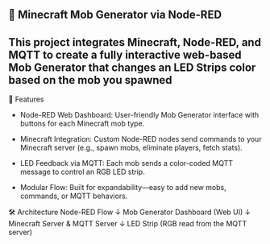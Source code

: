 🧱 Minecraft Mob Generator via Node-RED
-

This project integrates Minecraft, Node-RED, and MQTT to create a fully interactive web-based Mob Generator that changes an LED Strips color based on the mob you spawned
-

🚀 Features
- Node-RED Web Dashboard: User-friendly Mob Generator interface with buttons for each Minecraft mob type.
 
- Minecraft Integration: Custom Node-RED nodes send commands to your Minecraft server (e.g., spawn mobs, eliminate players, fetch stats).

- LED Feedback via MQTT: Each mob sends a color-coded MQTT message to control an RGB LED strip.
 
- Modular Flow: Built for expandability—easy to add new mobs, commands, or MQTT behaviors.

🛠️ Architecture
Node-RED Flow
   ↓
Mob Generator Dashboard (Web UI)
   ↓
Minecraft Server & MQTT Server
   ↓
LED Strip (RGB read from the MQTT server)

